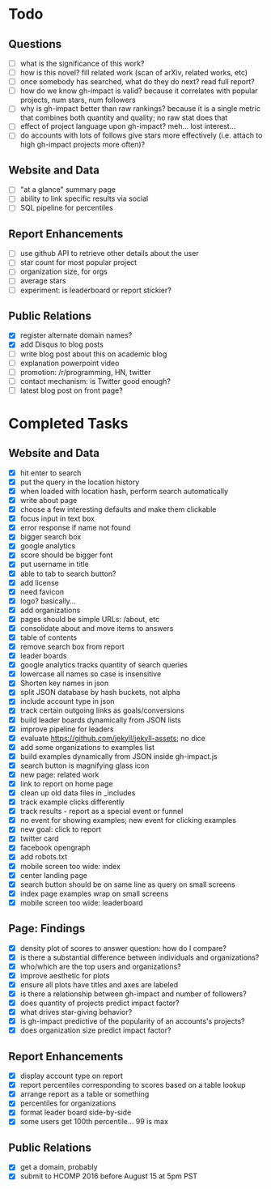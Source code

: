 # Todo

## Questions

- [ ] what is the significance of this work?
- [ ] how is this novel? fill related work (scan of arXiv, related works, etc)
- [ ] once somebody has searched, what do they do next?  read full report?
- [ ] how do we know gh-impact is valid?  because it correlates with popular projects, num stars, num followers
- [ ] why is gh-impact better than raw rankings?  because it is a single metric that combines both quantity and quality; no raw stat does that
- [ ] effect of project language upon gh-impact?  meh... lost interest...
- [ ] do accounts with lots of follows give stars more effectively (i.e. attach to high gh-impact projects more often)?

## Website and Data

- [ ] "at a glance" summary page
- [ ] ability to link specific results via social
- [ ] SQL pipeline for percentiles

## Report Enhancements

- [ ] use github API to retrieve other details about the user
- [ ] star count for most popular project
- [ ] organization size, for orgs
- [ ] average stars
- [ ] experiment: is leaderboard or report stickier?

## Public Relations

- [x] register alternate domain names?
- [x] add Disqus to blog posts
- [ ] write blog post about this on academic blog
- [ ] explanation powerpoint video
- [ ] promotion: /r/programming, HN, twitter
- [ ] contact mechanism: is Twitter good enough?
- [ ] latest blog post on front page?

# Completed Tasks

## Website and Data

- [x] hit enter to search
- [x] put the query in the location history
- [x] when loaded with location hash, perform search automatically
- [x] write about page
- [x] choose a few interesting defaults and make them clickable
- [x] focus input in text box
- [x] error response if name not found
- [x] bigger search box
- [x] google analytics
- [x] score should be bigger font
- [x] put username in title
- [x] able to tab to search button?
- [x] add license
- [x] need favicon
- [x] logo? basically...
- [x] add organizations
- [x] pages should be simple URLs: /about, etc
- [x] consolidate about and move items to answers
- [x] table of contents
- [x] remove search box from report
- [x] leader boards
- [x] google analytics tracks quantity of search queries
- [x] lowercase all names so case is insensitive
- [x] Shorten key names in json
- [x] split JSON database by hash buckets, not alpha
- [x] include account type in json
- [x] track certain outgoing links as goals/conversions
- [x] build leader boards dynamically from JSON lists
- [x] improve pipeline for leaders
- [x] evaluate https://github.com/jekyll/jekyll-assets; no dice
- [x] add some organizations to examples list
- [x] build examples dynamically from JSON inside gh-impact.js
- [x] search button is magnifying glass icon
- [x] new page: related work
- [x] link to report on home page
- [x] clean up old data files in _includes
- [x] track example clicks differently
- [x] track results - report as a special event or funnel
- [x] no event for showing examples; new event for clicking examples
- [x] new goal: click to report
- [x] twitter card
- [x] facebook opengraph
- [x] add robots.txt
- [x] mobile screen too wide: index
- [x] center landing page
- [x] search button should be on same line as query on small screens
- [x] index page examples wrap on small screens
- [x] mobile screen too wide: leaderboard

## Page: Findings

- [x] density plot of scores to answer question: how do I compare?
- [x] is there a substantial difference between individuals and organizations?
- [x] who/which are the top users and organizations?
- [x] improve aesthetic for plots
- [x] ensure all plots have titles and axes are labeled
- [x] is there a relationship between gh-impact and number of followers?
- [x] does quantity of projects predict impact factor?
- [x] what drives star-giving behavior?
- [x] is gh-impact predictive of the popularity of an accounts's projects?
- [x] does organization size predict impact factor?

## Report Enhancements

- [x] display account type on report
- [x] report percentiles corresponding to scores based on a table lookup
- [x] arrange report as a table or something
- [x] percentiles for organizations
- [x] format leader board side-by-side
- [x] some users get 100th percentile...  99 is max

## Public Relations

- [x] get a domain, probably
- [x] submit to HCOMP 2016 before August 15 at 5pm PST
